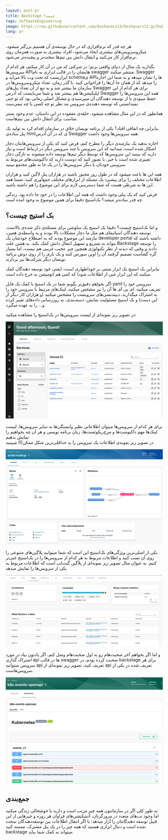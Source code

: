```yaml
---
layout: post-pr
title: Backstage چیست؟
tags: SoftwareEngineering 
image: https://raw.githubusercontent.com/keshavarz13/keshavarz13.github.io/main/images/backstage.jpg
lang: pr
---
```


هر چه قدر که نرم‌افزاری که در حال توسعه‌ی آن هستیم بزرگتر میشود، میکروسرویس‌های بیشتری ایجاد می‌شود، افراد بیشتری به صورت همزمان روی نرم‌افزار کار می‌کنند و انتقال دانش بین تیم‌ها سخت‌تر و پیچیده‌تر می‌شود.

بگذارید یک مثال از دنیای واقعی بزنم؛ در شرکتی که من در آن کار میکنم، هر کدام از سرویس‌ها API‌هایشان را در قالب ابزاری به نام swagger منتشر میکنند. Swagger ابزاریست که تحت وب بالا می‌آید و schemaی API‌ها را نشان میدهد و به شما این اجازه را میدهد که از همان جا آن‌ها را فراخوانی کنید. با گذر زمان، تعداد میکروسرویس‌ها در سازمان ما بیشتر شد و به تبع از آن تعداد پنل‌های Swagger برای هر کدام از این اپلیکیشن‌ها هم بیشتر شد و شما می‌بایست که آدرس Swagger همه این سرویس‌ها را حفظ میبودی یا از توسعه دهندگان آن میپرسیدی و مشکل اصلی زمانی بود که تو حتی نمیدانستی که توسعه دهنده‌ی سرویس مد نظر تو چه کسی یا چه تیمی‌ست. 

همانطور که در این مثال مشاهده میشود، حلقه‌ی مفقوده در این داستان، عدم وجود بستر مناسب برای انتقال دانش بین تیم‌هاست. 

بنابراین چه اتفاقی افتاد؟ یکی از برنامه نویسان خلاق در سازمان اقدام کرد به تولید یک پنل ساده‌ی htmlی که در آن آدرس Swagger همه سرویس‌ها وجود داشت. 

اجازه بدهید یک نیازمندی دیگر را مطرح کنم، فرض کنید که یکی از سرویس‌هایتان دچار اشکال شده است، میدانید که این سرویس با چند سرویس دیگر در ارتباط است و نیاز دارید که ببینید این سرویس‌ها که توسط دیگر تیم‌ها توسعه داده‌ میشوند به تازگی دچار تغییری شده است یا خیر. یا تصور کنید که دوست دارید که داکیومنت‌های مربوط به سرویس خودتان یا دیگر سرویس‌ها را در یک جا به طور مجتمع ببینید. 

همه این ها باعث میشود که در طول روز مجبور باشید در هزاران پنل لاگین کنید و هزاران اطلاعات مختلف را برای پیشبرد یک مسئله از ابزار‌های مختلف جمع‌آوری کنید. ضمنا همه این ها به شرطی هست که شما دسترسی لازم برای این موضوع را هم داشته باشید. 

فرض کنید که یک پنلی وجود داشت که همه این اطلاعات را در خود جا داده بود. زندگی چه قدر ساده‌تر میشد؟ بک‌استیج دقیقا برای همین موضوع به وجود آمده است. 



## بک استیج چیست؟
و اما بک‌استیج چیست؟ دقیقا بک استیج یک سلوشن برای مسئله‌ی ذکر شده‌ی بالاست. توسعه دهندگان اسپاتیفای هم مثل ما دچار مشکلات بالا بودند و به واسطه‌ی همین، نیازمند این موضوع بودند که به اصطلاح خودشان یک developer portal داشته باشند که بتواند به تسریع و تسهیل انتقال دانش کمک بکند. به همین علت Backstage را توسعه دادند و وقتی که دیدند از نظر تکنولوژی همچین چیز عجیب غریبی هم نیست، اما بسیار گره گشاست تصمیم گرفتند آن را اوپن سورس کنند و یک باری را از روی دوش برنامه نویسان دیگر شرکت‌ها نیز بردارند. 

بنابراین بک استیج یک ابزار مبتنی بر خوداظهاری است، (یعنی خود توسعه دهندگان کمک میکنند که این ابزار غنی از اطلاعات شود) که کمی هم اتومیشن به خرج داده است. 

اگر بخواهم دقیق‌تر بگویم شما در بک استیج با کمک یک فایل yaml سرویس خود را تعریف میکنید، ای پی آی ها آن را نیز مشخص میکنید، لینک‌های مرتبط با سرویس خود را به اشتراک میگذارید، دیپندنسی‌های سرویست را مشخص میکنید (و هزاران کار دیگر از این دست) و بک استیج مسئولیت نمایش، دسته‌بندی، به روز‌رسانی داده‌های تغییر کرده و... را به عهده میگیرد.

در تصویر زیر نمونه‌ای از لیست سرویس‌ها در بک‌استیج را مشاهده میکنید:   
  
![Link to Image](https://raw.githubusercontent.com/keshavarz13/keshavarz13.github.io/main/images/backstage/components.png)
  

برای هر کدام از سرویس‌ها میتوان اطلاعاتی نظیر وابستگی‌ها به سایر سرویس‌ها، لیست لینک‌ها مهم داکیومنت‌ها و مرج‌ریکوئست‌ها، زبان برنامه نویسی و هر آن چه بخواهیم را نمایش بدهیم  
در تصویر زیر نمونه‌ی اطلاعات یک سرویس را به حداقلی‌ترین شکل ممکن(!) میبینید   


![Link to Image](https://raw.githubusercontent.com/keshavarz13/keshavarz13.github.io/main/images/backstage/component.webp)
  

یکی از اصلی‌ترین ویژگی‌های بک‌استیج این است که شما میتوانید پلاگین‌های متنوعی را روی آن نصب کنید و اطلاعات مربوط به هر کدام از سرویس‌ها را در بک‌استیج غنی‌تر کنیم.
به عنوان مثال تصویر زیر نمونه‌ای از پلاگین گیت‌لب است که اطلاعات مربوط به یکی از سرویس‌ها را نمایش میدهد  
  
![Link to Image](https://raw.githubusercontent.com/keshavarz13/keshavarz13.github.io/main/images/backstage/gitlab.webp)

  

و اما اگر بخواهم آخر صحبت‌هام رو به اول صحبت‌هام وصل کنم، اگر یادتون بیاد در مورد اشتراک گذاری api ها در قالب swagger صحبت کرده بودم، در backstage برای هر سرویس میتوانید api تعریف کنید، تصویر زیر نمونه‌ای از api تعریف شده در یکی از سرویس‌هاست.   

![Link to Image](https://raw.githubusercontent.com/keshavarz13/keshavarz13.github.io/main/images/backstage/api.webp)

  

## جمع‌بندی
به طور کلی اگر در سازمانتون همه چیز مرتب است و دارید با خوشحالی زندگی میکنید اما وجود تب‌های متعدد در مرورگرتان، آتنتیکیشن‌های فراوان هر روزه و چیزهایی از این قبیل توسعه دهندگانتان را آزار میدهد؛ یا اگر انتقال اطلاعات بین توسعه‌دهندگان سخت شده است و دنبال ابزاری هستید که همه چیز را در یک پنل مشترک، مستند کنید، backstage میتواند به کمک شما بیاید.
